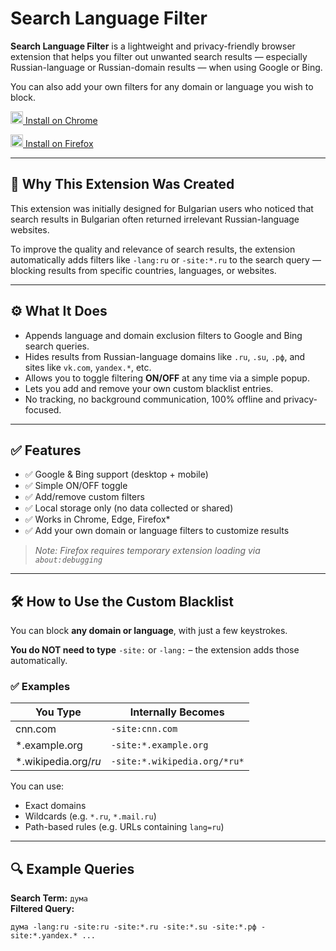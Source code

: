 # Search Language Filter

**Search Language Filter** is a lightweight and privacy-friendly browser extension that helps you filter out unwanted search results — especially Russian-language or Russian-domain results — when using Google or Bing.

You can also add your own filters for any domain or language you wish to block.

[<img src="https://www.google.com/chrome/static/images/chrome-logo.svg" width="20"/> Install on Chrome](https://chromewebstore.google.com/detail/search-language-filter/jhaaififdgohacmbigmellnhiihiidee)

[<img src="https://upload.wikimedia.org/wikipedia/commons/3/3e/Firefox_Logo,_2019.png" width="20"/> Install on Firefox](https://addons.mozilla.org/en-US/firefox/addon/search-language-filter/)

---

## 🧭 Why This Extension Was Created

This extension was initially designed for Bulgarian users who noticed that search results in Bulgarian often returned irrelevant Russian-language websites.

To improve the quality and relevance of search results, the extension automatically adds filters like `-lang:ru` or `-site:*.ru` to the search query — blocking results from specific countries, languages, or websites.

---

## ⚙️ What It Does

- Appends language and domain exclusion filters to Google and Bing search queries.
- Hides results from Russian-language domains like `.ru`, `.su`, `.рф`, and sites like `vk.com`, `yandex.*`, etc.
- Allows you to toggle filtering **ON/OFF** at any time via a simple popup.
- Lets you add and remove your own custom blacklist entries.
- No tracking, no background communication, 100% offline and privacy-focused.

---

## ✅ Features

- ✅ Google & Bing support (desktop + mobile)
- ✅ Simple ON/OFF toggle
- ✅ Add/remove custom filters
- ✅ Local storage only (no data collected or shared)
- ✅ Works in Chrome, Edge, Firefox*
- ✅ Add your own domain or language filters to customize results

> *Note: Firefox requires temporary extension loading via `about:debugging`*

---

## 🛠️ How to Use the Custom Blacklist

You can block **any domain or language**, with just a few keystrokes.

**You do NOT need to type** `-site:` or `-lang:` – the extension adds those automatically.

### ✅ Examples

| You Type              | Internally Becomes        |
|-----------------------|---------------------------|
| cnn.com               | `-site:cnn.com`           |
| *.example.org         | `-site:*.example.org`     |
| *.wikipedia.org/*ru*  | `-site:*.wikipedia.org/*ru*` |

You can use:
- Exact domains
- Wildcards (e.g. `*.ru`, `*.mail.ru`)
- Path-based rules (e.g. URLs containing `lang=ru`)

---

## 🔍 Example Queries

**Search Term:** `дума`  
**Filtered Query:**  
```text
дума -lang:ru -site:ru -site:*.ru -site:*.su -site:*.рф -site:*.yandex.* ...
